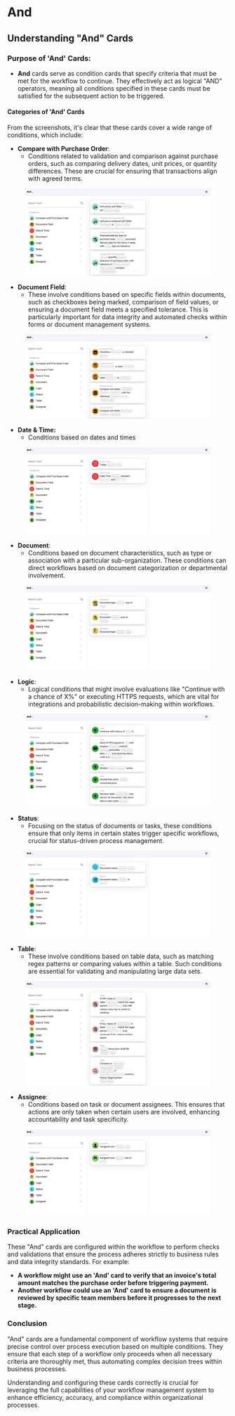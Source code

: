 # And

## Understanding "And" Cards

### **Purpose of 'And' Cards:**

* **And** cards serve as condition cards that specify criteria that must be met for the workflow to continue. They effectively act as logical "AND" operators, meaning all conditions specified in these cards must be satisfied for the subsequent action to be triggered.

#### Categories of 'And' Cards

From the screenshots, it's clear that these cards cover a wide range of conditions, which include:

* **Compare with Purchase Order**:
  * Conditions related to validation and comparison against purchase orders, such as comparing delivery dates, unit prices, or quantity differences. These are crucial for ensuring that transactions align with agreed terms.

<figure><img src="../../../.gitbook/assets/image (14) (1) (1).png" alt=""><figcaption></figcaption></figure>

* **Document Field**:
  * These involve conditions based on specific fields within documents, such as checkboxes being marked, comparison of field values, or ensuring a document field meets a specified tolerance. This is particularly important for data integrity and automated checks within forms or document management systems.

<figure><img src="../../../.gitbook/assets/image (15) (1) (1).png" alt=""><figcaption></figcaption></figure>

* **Date & Time:**
  * Conditions based on dates and times

<figure><img src="../../../.gitbook/assets/image (17) (1).png" alt=""><figcaption></figcaption></figure>

* **Document**:
  * Conditions based on document characteristics, such as type or association with a particular sub-organization. These conditions can direct workflows based on document categorization or departmental involvement.

<figure><img src="../../../.gitbook/assets/image (18) (1).png" alt=""><figcaption></figcaption></figure>

* **Logic**:
  * Logical conditions that might involve evaluations like "Continue with a chance of X%" or executing HTTPS requests, which are vital for integrations and probabilistic decision-making within workflows.

<figure><img src="../../../.gitbook/assets/image (19) (1).png" alt=""><figcaption></figcaption></figure>

* **Status**:
  * Focusing on the status of documents or tasks, these conditions ensure that only items in certain states trigger specific workflows, crucial for status-driven process management.

<figure><img src="../../../.gitbook/assets/image (20) (1).png" alt=""><figcaption></figcaption></figure>

* **Table**:
  * These involve conditions based on table data, such as matching regex patterns or comparing values within a table. Such conditions are essential for validating and manipulating large data sets.

<figure><img src="../../../.gitbook/assets/image (22) (1).png" alt=""><figcaption></figcaption></figure>

* **Assignee**:
  * Conditions based on task or document assignees. This ensures that actions are only taken when certain users are involved, enhancing accountability and task specificity.

<figure><img src="../../../.gitbook/assets/image (24) (1).png" alt=""><figcaption></figcaption></figure>

### Practical Application

These "And" cards are configured within the workflow to perform checks and validations that ensure the process adheres strictly to business rules and data integrity standards. For example:

* **A workflow might use an 'And' card to verify that an invoice's total amount matches the purchase order before triggering payment.**
* **Another workflow could use an 'And' card to ensure a document is reviewed by specific team members before it progresses to the next stage.**

### Conclusion

"And" cards are a fundamental component of workflow systems that require precise control over process execution based on multiple conditions. They ensure that each step of a workflow only proceeds when all necessary criteria are thoroughly met, thus automating complex decision trees within business processes.

Understanding and configuring these cards correctly is crucial for leveraging the full capabilities of your workflow management system to enhance efficiency, accuracy, and compliance within organizational processes.
